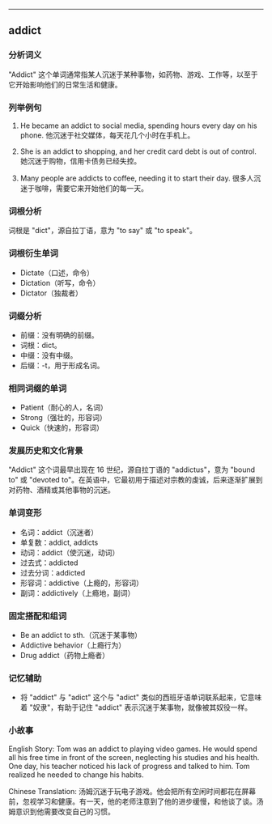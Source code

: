 
---------------
## addict
### 分析词义
"Addict" 这个单词通常指某人沉迷于某种事物，如药物、游戏、工作等，以至于它开始影响他们的日常生活和健康。

### 列举例句
1. He became an addict to social media, spending hours every day on his phone.
   他沉迷于社交媒体，每天花几个小时在手机上。

2. She is an addict to shopping, and her credit card debt is out of control.
   她沉迷于购物，信用卡债务已经失控。

3. Many people are addicts to coffee, needing it to start their day.
   很多人沉迷于咖啡，需要它来开始他们的每一天。

### 词根分析
词根是 "dict"，源自拉丁语，意为 "to say" 或 "to speak"。

### 词根衍生单词
- Dictate（口述，命令）
- Dictation（听写，命令）
- Dictator（独裁者）

### 词缀分析
- 前缀：没有明确的前缀。
- 词根：dict。
- 中缀：没有中缀。
- 后缀：-t，用于形成名词。

### 相同词缀的单词
- Patient（耐心的人，名词）
- Strong（强壮的，形容词）
- Quick（快速的，形容词）

### 发展历史和文化背景
"Addict" 这个词最早出现在 16 世纪，源自拉丁语的 "addictus"，意为 "bound to" 或 "devoted to"。在英语中，它最初用于描述对宗教的虔诚，后来逐渐扩展到对药物、酒精或其他事物的沉迷。

### 单词变形
- 名词：addict（沉迷者）
- 单复数：addict, addicts
- 动词：addict（使沉迷，动词）
- 过去式：addicted
- 过去分词：addicted
- 形容词：addictive（上瘾的，形容词）
- 副词：addictively（上瘾地，副词）

### 固定搭配和组词
- Be an addict to sth.（沉迷于某事物）
- Addictive behavior（上瘾行为）
- Drug addict（药物上瘾者）

### 记忆辅助
- 将 "addict" 与 "adict" 这个与 "adict" 类似的西班牙语单词联系起来，它意味着 "奴隶"，有助于记住 "addict" 表示沉迷于某事物，就像被其奴役一样。

### 小故事
English Story:
Tom was an addict to playing video games. He would spend all his free time in front of the screen, neglecting his studies and his health. One day, his teacher noticed his lack of progress and talked to him. Tom realized he needed to change his habits.

Chinese Translation:
汤姆沉迷于玩电子游戏。他会把所有空闲时间都花在屏幕前，忽视学习和健康。有一天，他的老师注意到了他的进步缓慢，和他谈了谈。汤姆意识到他需要改变自己的习惯。

